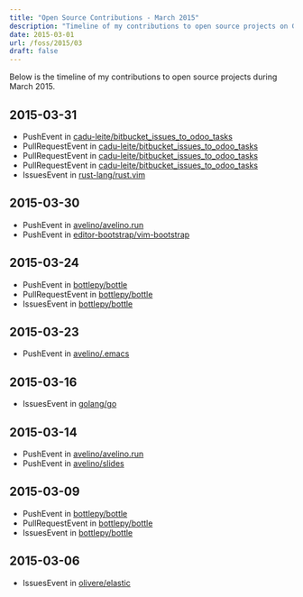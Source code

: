 ```yaml
---
title: "Open Source Contributions - March 2015"
description: "Timeline of my contributions to open source projects on GitHub during March 2015."
date: 2015-03-01
url: /foss/2015/03
draft: false
---
```


Below is the timeline of my contributions to open source projects during March 2015.

## 2015-03-31

- PushEvent in [cadu-leite/bitbucket_issues_to_odoo_tasks](https://github.com/cadu-leite/bitbucket_issues_to_odoo_tasks)
- PullRequestEvent in [cadu-leite/bitbucket_issues_to_odoo_tasks](https://github.com/cadu-leite/bitbucket_issues_to_odoo_tasks)
- PullRequestEvent in [cadu-leite/bitbucket_issues_to_odoo_tasks](https://github.com/cadu-leite/bitbucket_issues_to_odoo_tasks)
- PullRequestEvent in [cadu-leite/bitbucket_issues_to_odoo_tasks](https://github.com/cadu-leite/bitbucket_issues_to_odoo_tasks)
- IssuesEvent in [rust-lang/rust.vim](https://github.com/rust-lang/rust.vim)

## 2015-03-30

- PushEvent in [avelino/avelino.run](https://github.com/avelino/avelino.run)
- PushEvent in [editor-bootstrap/vim-bootstrap](https://github.com/editor-bootstrap/vim-bootstrap)

## 2015-03-24

- PushEvent in [bottlepy/bottle](https://github.com/bottlepy/bottle)
- PullRequestEvent in [bottlepy/bottle](https://github.com/bottlepy/bottle)
- IssuesEvent in [bottlepy/bottle](https://github.com/bottlepy/bottle)

## 2015-03-23

- PushEvent in [avelino/.emacs](https://github.com/avelino/.emacs)

## 2015-03-16

- IssuesEvent in [golang/go](https://github.com/golang/go)

## 2015-03-14

- PushEvent in [avelino/avelino.run](https://github.com/avelino/avelino.run)
- PushEvent in [avelino/slides](https://github.com/avelino/slides)

## 2015-03-09

- PushEvent in [bottlepy/bottle](https://github.com/bottlepy/bottle)
- PullRequestEvent in [bottlepy/bottle](https://github.com/bottlepy/bottle)
- IssuesEvent in [bottlepy/bottle](https://github.com/bottlepy/bottle)

## 2015-03-06

- IssuesEvent in [olivere/elastic](https://github.com/olivere/elastic)

